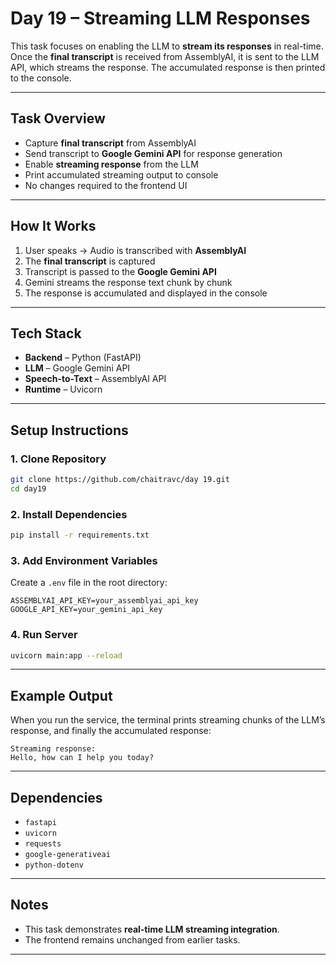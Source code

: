 

# Day 19 – Streaming LLM Responses

This task focuses on enabling the LLM to **stream its responses** in real-time. Once the **final transcript** is received from AssemblyAI, it is sent to the LLM API, which streams the response. The accumulated response is then printed to the console.

---

## Task Overview

* Capture **final transcript** from AssemblyAI
* Send transcript to **Google Gemini API** for response generation
* Enable **streaming response** from the LLM
* Print accumulated streaming output to console
* No changes required to the frontend UI

---

## How It Works

1. User speaks → Audio is transcribed with **AssemblyAI**
2. The **final transcript** is captured
3. Transcript is passed to the **Google Gemini API**
4. Gemini streams the response text chunk by chunk
5. The response is accumulated and displayed in the console

---

## Tech Stack

* **Backend** – Python (FastAPI)
* **LLM** – Google Gemini API
* **Speech-to-Text** – AssemblyAI API
* **Runtime** – Uvicorn


---

## Setup Instructions

### 1. Clone Repository

```bash
git clone https://github.com/chaitravc/day 19.git
cd day19
```

### 2. Install Dependencies

```bash
pip install -r requirements.txt
```

### 3. Add Environment Variables

Create a `.env` file in the root directory:

```env
ASSEMBLYAI_API_KEY=your_assemblyai_api_key
GOOGLE_API_KEY=your_gemini_api_key
```

### 4. Run Server

```bash
uvicorn main:app --reload
```

---

## Example Output

When you run the service, the terminal prints streaming chunks of the LLM’s response, and finally the accumulated response:

```
Streaming response:
Hello, how can I help you today?
```

---

## Dependencies

* `fastapi`
* `uvicorn`
* `requests`
* `google-generativeai`
* `python-dotenv`

---

## Notes

* This task demonstrates **real-time LLM streaming integration**.
* The frontend remains unchanged from earlier tasks.

---


